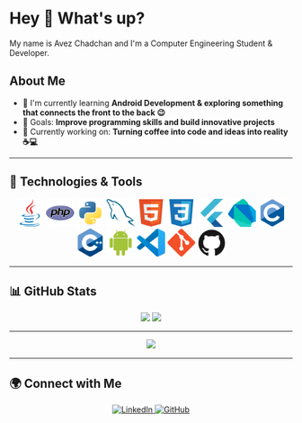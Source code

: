 # Hey 👋 What's up?

My name is Avez Chadchan and I'm a Computer Engineering Student & Developer.

## About Me
- 🌱 I'm currently learning **Android Development & exploring something that connects the front to the back 😉**
- 🎯 Goals: **Improve programming skills and build innovative projects**
- 🚀 Currently working on: **Turning coffee into code and ideas into reality ☕💻**

---
## 🔧 Technologies & Tools  
<p align="center">
  <img src="https://raw.githubusercontent.com/devicons/devicon/master/icons/java/java-original.svg" alt="Java" width="50" height="50"/>
  <img src="https://raw.githubusercontent.com/devicons/devicon/master/icons/php/php-original.svg" alt="PHP" width="50" height="50"/>
  <img src="https://raw.githubusercontent.com/devicons/devicon/master/icons/python/python-original.svg" alt="Python" width="50" height="50"/>
  <img src="https://raw.githubusercontent.com/devicons/devicon/master/icons/mysql/mysql-original.svg" alt="MySQL" width="50" height="50"/>
  <img src="https://raw.githubusercontent.com/devicons/devicon/master/icons/html5/html5-original.svg" alt="HTML5" width="50" height="50"/>
  <img src="https://raw.githubusercontent.com/devicons/devicon/master/icons/css3/css3-original.svg" alt="CSS3" width="50" height="50"/>
  <img src="https://raw.githubusercontent.com/devicons/devicon/master/icons/flutter/flutter-original.svg" alt="Flutter" width="50" height="50"/>
  <img src="https://raw.githubusercontent.com/devicons/devicon/master/icons/dart/dart-original.svg" alt="Dart" width="50" height="50"/>
  <img src="https://raw.githubusercontent.com/devicons/devicon/master/icons/c/c-original.svg" alt="C" width="50" height="50"/>
  <img src="https://raw.githubusercontent.com/devicons/devicon/master/icons/cplusplus/cplusplus-original.svg" alt="C++" width="50" height="50"/>
  <img src="https://raw.githubusercontent.com/devicons/devicon/master/icons/android/android-original.svg" alt="Android" width="50" height="50"/>
  <img src="https://raw.githubusercontent.com/devicons/devicon/master/icons/vscode/vscode-original.svg" alt="VS Code" width="50" height="50"/>
  <img src="https://raw.githubusercontent.com/devicons/devicon/master/icons/git/git-original.svg" alt="Git" width="50" height="50"/>
  <img src="https://raw.githubusercontent.com/devicons/devicon/master/icons/github/github-original.svg" alt="GitHub" width="50" height="50"/>
</p>


---
## 📊 GitHub Stats

<p align="center">
  <img src="https://github-readme-stats.vercel.app/api?username=AvezChadchan&show_icons=true&count_private=true&hide=prs,issues&theme=radical&title_color=9F7AEA&icon_color=00FFFF&text_color=E2E8F0&bg_color=0d1117" />
<img src="https://github-readme-stats.vercel.app/api/top-langs/?username=AvezChadchan&layout=compact&theme=radical&title_color=9F7AEA&text_color=E2E8F0&bg_color=0d1117" />
</p>


---
<p align="center">
  <img src="https://github-profile-trophy.vercel.app/?username=AvezChadchan&theme=algolia&column=7&margin-w=10&margin-h=15&no-frame=true&no-bg=true&title=Followers,Stars,Repositories,PullRequest,Commit,Issues,Experience" />
</p>

---
## 🌍 Connect with Me  
<p align="center">
  <a href="https://www.linkedin.com/in/avez-chadchan-924040276/" target="_blank">
      <img src="https://skillicons.dev/icons?i=linkedin" height="50" alt="LinkedIn"/> 
  </a>
  <a href="https://github.com/AvezChadchan/" target="_blank">
      <img src="https://skillicons.dev/icons?i=github" height="50" alt="GitHub"/>
  </a>
</p>
